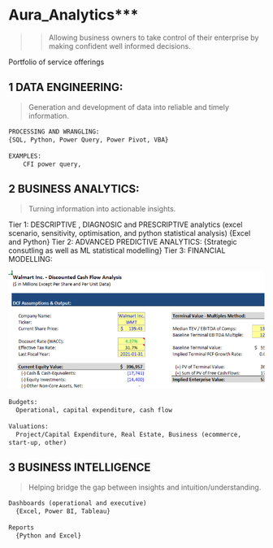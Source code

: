# Aura_Analytics***
>> Allowing business owners to take control of their enterprise by making confident well informed decisions. 

Portfolio of service offerings

## 1 DATA ENGINEERING:
> Generation and development of data into reliable and timely information.
    
    PROCESSING AND WRANGLING:
    {SQL, Python, Power Query, Power Pivot, VBA}
    
    EXAMPLES: 
        CFI power query, 

## 2  BUSINESS ANALYTICS: 
> Turning information into actionable insights.

 Tier 1:
  DESCRIPTIVE , DIAGNOSIC and PRESCRIPTIVE analytics (excel scenario, sensitivity, optimisation, and python statistical analysis)
   {Excel and Python}
 Tier 2:
  ADVANCED PREDICTIVE ANALYTICS: 
    {Strategic consutling as well as ML statistical modelling} 
 Tier 3: 
   FINANCIAL MODELLING:  
  
  ![](/images/Capture.PNG)
  
    Budgets:  
      Operational, capital expenditure, cash flow 
    
    Valuations: 
      Project/Capital Expenditure, Real Estate, Business (ecommerce, start-up, other) 
      
## 3 BUSINESS INTELLIGENCE
> Helping bridge the gap between insights and intuition/understanding.

    Dashboards (operational and executive)
      {Excel, Power BI, Tableau}
  
    Reports 
      {Python and Excel}
      

